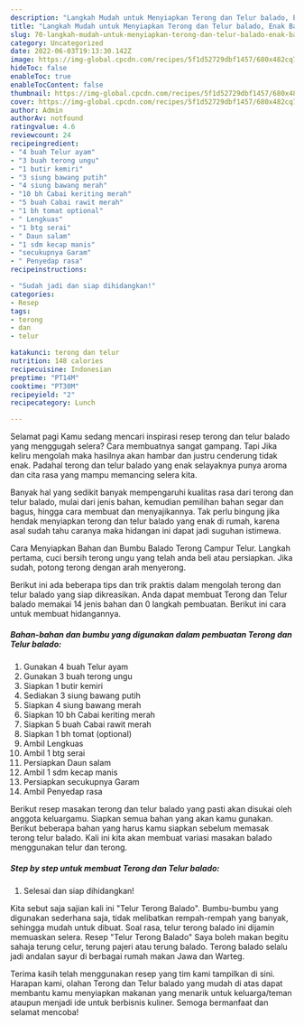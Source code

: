 ```yaml
---
description: "Langkah Mudah untuk Menyiapkan Terong dan Telur balado, Enak Banget"
title: "Langkah Mudah untuk Menyiapkan Terong dan Telur balado, Enak Banget"
slug: 70-langkah-mudah-untuk-menyiapkan-terong-dan-telur-balado-enak-banget
category: Uncategorized
date: 2022-06-03T19:13:30.142Z
image: https://img-global.cpcdn.com/recipes/5f1d52729dbf1457/680x482cq70/terong-dan-telur-balado-foto-resep-utama.jpg
hideToc: false
enableToc: true
enableTocContent: false
thumbnail: https://img-global.cpcdn.com/recipes/5f1d52729dbf1457/680x482cq70/terong-dan-telur-balado-foto-resep-utama.jpg
cover: https://img-global.cpcdn.com/recipes/5f1d52729dbf1457/680x482cq70/terong-dan-telur-balado-foto-resep-utama.jpg
author: Admin
authorAv: notfound
ratingvalue: 4.6
reviewcount: 24
recipeingredient:
- "4 buah Telur ayam"
- "3 buah terong ungu"
- "1 butir kemiri"
- "3 siung bawang putih"
- "4 siung bawang merah"
- "10 bh Cabai keriting merah"
- "5 buah Cabai rawit merah"
- "1 bh tomat optional"
- " Lengkuas"
- "1 btg serai"
- " Daun salam"
- "1 sdm kecap manis"
- "secukupnya Garam"
- " Penyedap rasa"
recipeinstructions:

- "Sudah jadi dan siap dihidangkan!"
categories:
- Resep
tags:
- terong
- dan
- telur

katakunci: terong dan telur 
nutrition: 148 calories
recipecuisine: Indonesian
preptime: "PT14M"
cooktime: "PT30M"
recipeyield: "2"
recipecategory: Lunch

---
```



Selamat pagi Kamu sedang mencari inspirasi resep terong dan telur balado yang menggugah selera? Cara membuatnya sangat gampang. Tapi Jika keliru mengolah maka hasilnya akan hambar dan justru cenderung tidak enak. Padahal terong dan telur balado yang enak selayaknya punya aroma dan cita rasa yang mampu memancing selera kita.


Banyak hal yang sedikit banyak mempengaruhi kualitas rasa dari terong dan telur balado, mulai dari jenis bahan, kemudian pemilihan bahan segar dan bagus, hingga cara membuat dan menyajikannya. Tak perlu bingung jika hendak menyiapkan terong dan telur balado yang enak di rumah, karena asal sudah tahu caranya maka hidangan ini dapat jadi suguhan istimewa.

Cara Menyiapkan Bahan dan Bumbu Balado Terong Campur Telur. Langkah pertama, cuci bersih terong ungu yang telah anda beli atau persiapkan. Jika sudah, potong terong dengan arah menyerong.


Berikut ini ada beberapa tips dan trik praktis dalam mengolah terong dan telur balado yang siap dikreasikan. Anda dapat membuat Terong dan Telur balado memakai 14 jenis bahan dan 0 langkah pembuatan. Berikut ini cara untuk membuat hidangannya.

<!--inarticleads1-->

##### Bahan-bahan dan bumbu yang digunakan dalam pembuatan Terong dan Telur balado:

1. Gunakan 4 buah Telur ayam
1. Gunakan 3 buah terong ungu
1. Siapkan 1 butir kemiri
1. Sediakan 3 siung bawang putih
1. Siapkan 4 siung bawang merah
1. Siapkan 10 bh Cabai keriting merah
1. Siapkan 5 buah Cabai rawit merah
1. Siapkan 1 bh tomat (optional)
1. Ambil  Lengkuas
1. Ambil 1 btg serai
1. Persiapkan  Daun salam
1. Ambil 1 sdm kecap manis
1. Persiapkan secukupnya Garam
1. Ambil  Penyedap rasa


Berikut resep masakan terong dan telur balado yang pasti akan disukai oleh anggota keluargamu. Siapkan semua bahan yang akan kamu gunakan. Berikut beberapa bahan yang harus kamu siapkan sebelum memasak terong telur balado. Kali ini kita akan membuat variasi masakan balado menggunakan telur dan terong. 

<!--inarticleads2-->

##### Step by step untuk membuat Terong dan Telur balado:


1. Selesai dan siap dihidangkan!

Kita sebut saja sajian kali ini &#34;Telur Terong Balado&#34;. Bumbu-bumbu yang digunakan sederhana saja, tidak melibatkan rempah-rempah yang banyak, sehingga mudah untuk dibuat. Soal rasa, telur terong balado ini dijamin memuaskan selera. Resep &#34;Telur Terong Balado&#34; Saya boleh makan begitu sahaja terung celur, terung pajeri atau terung balado. Terong balado selalu jadi andalan sayur di berbagai rumah makan Jawa dan Warteg. 

Terima kasih telah menggunakan resep yang tim kami tampilkan di sini. Harapan kami, olahan Terong dan Telur balado yang mudah di atas dapat membantu kamu menyiapkan makanan yang menarik untuk keluarga/teman ataupun menjadi ide untuk berbisnis kuliner. Semoga bermanfaat dan selamat mencoba!
